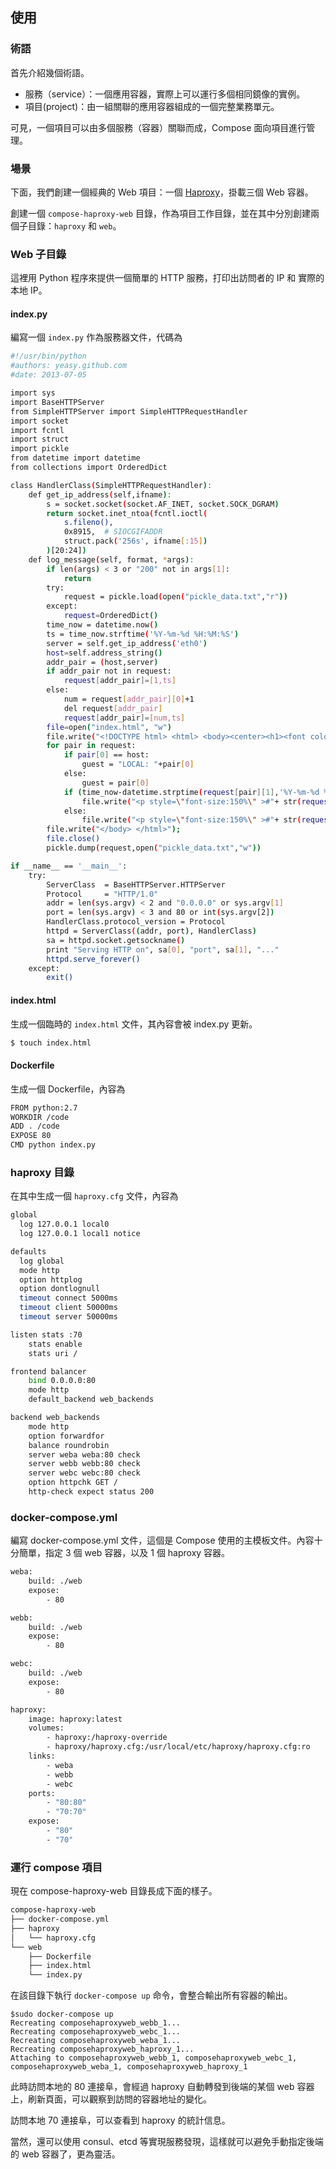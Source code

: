 ## 使用

### 術語
首先介紹幾個術語。

* 服務（service）：一個應用容器，實際上可以運行多個相同鏡像的實例。
* 項目(project)：由一組關聯的應用容器組成的一個完整業務單元。

可見，一個項目可以由多個服務（容器）關聯而成，Compose 面向項目進行管理。

### 場景
下面，我們創建一個經典的 Web 項目：一個 [Haproxy](www.haproxy.org)，掛載三個 Web 容器。

創建一個 `compose-haproxy-web` 目錄，作為項目工作目錄，並在其中分別創建兩個子目錄：`haproxy` 和 `web`。

### Web 子目錄

這裡用 Python 程序來提供一個簡單的 HTTP 服務，打印出訪問者的 IP 和 實際的本地 IP。

#### index.py

編寫一個 `index.py` 作為服務器文件，代碼為
```sh
#!/usr/bin/python
#authors: yeasy.github.com
#date: 2013-07-05

import sys
import BaseHTTPServer
from SimpleHTTPServer import SimpleHTTPRequestHandler
import socket
import fcntl
import struct
import pickle
from datetime import datetime
from collections import OrderedDict

class HandlerClass(SimpleHTTPRequestHandler):
    def get_ip_address(self,ifname):
        s = socket.socket(socket.AF_INET, socket.SOCK_DGRAM)
        return socket.inet_ntoa(fcntl.ioctl(
            s.fileno(),
            0x8915,  # SIOCGIFADDR
            struct.pack('256s', ifname[:15])
        )[20:24])
    def log_message(self, format, *args):
        if len(args) < 3 or "200" not in args[1]:
            return
        try:
            request = pickle.load(open("pickle_data.txt","r"))
        except:
            request=OrderedDict()
        time_now = datetime.now()
        ts = time_now.strftime('%Y-%m-%d %H:%M:%S')
        server = self.get_ip_address('eth0')
        host=self.address_string()
        addr_pair = (host,server)
        if addr_pair not in request:
            request[addr_pair]=[1,ts]
        else:
            num = request[addr_pair][0]+1
            del request[addr_pair]
            request[addr_pair]=[num,ts]
        file=open("index.html", "w")
        file.write("<!DOCTYPE html> <html> <body><center><h1><font color=\"blue\" face=\"Georgia, Arial\" size=8><em>HA</em></font> Webpage Visit Results</h1></center>");
        for pair in request:
            if pair[0] == host:
                guest = "LOCAL: "+pair[0]
            else:
                guest = pair[0]
            if (time_now-datetime.strptime(request[pair][1],'%Y-%m-%d %H:%M:%S')).seconds < 3:
                file.write("<p style=\"font-size:150%\" >#"+ str(request[pair][1]) +": <font color=\"red\">"+str(request[pair][0])+ "</font> requests " + "from &lt<font color=\"blue\">"+guest+"</font>&gt to WebServer &lt<font color=\"blue\">"+pair[1]+"</font>&gt</p>")
            else:
                file.write("<p style=\"font-size:150%\" >#"+ str(request[pair][1]) +": <font color=\"maroon\">"+str(request[pair][0])+ "</font> requests " + "from &lt<font color=\"navy\">"+guest+"</font>&gt to WebServer &lt<font color=\"navy\">"+pair[1]+"</font>&gt</p>")
        file.write("</body> </html>");
        file.close()
        pickle.dump(request,open("pickle_data.txt","w"))

if __name__ == '__main__':
    try:
        ServerClass  = BaseHTTPServer.HTTPServer
        Protocol     = "HTTP/1.0"
        addr = len(sys.argv) < 2 and "0.0.0.0" or sys.argv[1]
        port = len(sys.argv) < 3 and 80 or int(sys.argv[2])
        HandlerClass.protocol_version = Protocol
        httpd = ServerClass((addr, port), HandlerClass)
        sa = httpd.socket.getsockname()
        print "Serving HTTP on", sa[0], "port", sa[1], "..."
        httpd.serve_forever()
    except:
        exit()
```

#### index.html
生成一個臨時的 `index.html` 文件，其內容會被 index.py 更新。
```sh
$ touch index.html
```

#### Dockerfile
生成一個 Dockerfile，內容為
```sh
FROM python:2.7
WORKDIR /code
ADD . /code
EXPOSE 80
CMD python index.py
```

### haproxy 目錄
在其中生成一個 `haproxy.cfg` 文件，內容為
```sh
global
  log 127.0.0.1 local0
  log 127.0.0.1 local1 notice

defaults
  log global
  mode http
  option httplog
  option dontlognull
  timeout connect 5000ms
  timeout client 50000ms
  timeout server 50000ms

listen stats :70
    stats enable
    stats uri /

frontend balancer
    bind 0.0.0.0:80
    mode http
    default_backend web_backends

backend web_backends
    mode http
    option forwardfor
    balance roundrobin
    server weba weba:80 check
    server webb webb:80 check
    server webc webc:80 check
    option httpchk GET /
    http-check expect status 200
```
### docker-compose.yml
編寫 docker-compose.yml 文件，這個是 Compose 使用的主模板文件。內容十分簡單，指定 3 個 web 容器，以及 1 個 haproxy 容器。

```sh
weba:
    build: ./web
    expose:
        - 80

webb:
    build: ./web
    expose:
        - 80

webc:
    build: ./web
    expose:
        - 80

haproxy:
    image: haproxy:latest
    volumes:
        - haproxy:/haproxy-override
        - haproxy/haproxy.cfg:/usr/local/etc/haproxy/haproxy.cfg:ro
    links:
        - weba
        - webb
        - webc
    ports:
        - "80:80"
        - "70:70"
    expose:
        - "80"
        - "70"
```

### 運行 compose 項目
現在 compose-haproxy-web 目錄長成下面的樣子。
```sh
compose-haproxy-web
├── docker-compose.yml
├── haproxy
│   └── haproxy.cfg
└── web
    ├── Dockerfile
    ├── index.html
    └── index.py
```
在該目錄下執行 `docker-compose up` 命令，會整合輸出所有容器的輸出。
```
$sudo docker-compose up
Recreating composehaproxyweb_webb_1...
Recreating composehaproxyweb_webc_1...
Recreating composehaproxyweb_weba_1...
Recreating composehaproxyweb_haproxy_1...
Attaching to composehaproxyweb_webb_1, composehaproxyweb_webc_1, composehaproxyweb_weba_1, composehaproxyweb_haproxy_1
```

此時訪問本地的 80 連接阜，會經過 haproxy 自動轉發到後端的某個 web 容器上，刷新頁面，可以觀察到訪問的容器地址的變化。

訪問本地 70 連接阜，可以查看到 haproxy 的統計信息。

當然，還可以使用 consul、etcd 等實現服務發現，這樣就可以避免手動指定後端的 web 容器了，更為靈活。
